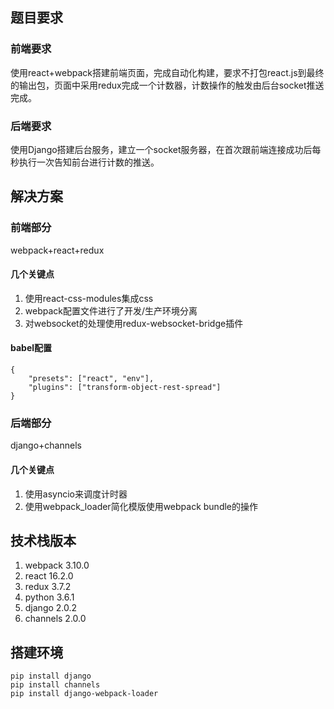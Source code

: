 ## 题目要求

### 前端要求

使用react+webpack搭建前端页面，完成自动化构建，要求不打包react.js到最终的输出包，页面中采用redux完成一个计数器，计数操作的触发由后台socket推送完成。

### 后端要求

使用Django搭建后台服务，建立一个socket服务器，在首次跟前端连接成功后每秒执行一次告知前台进行计数的推送。

## 解决方案

### 前端部分

webpack+react+redux

#### 几个关键点

1. 使用react-css-modules集成css
2. webpack配置文件进行了开发/生产环境分离
3. 对websocket的处理使用redux-websocket-bridge插件

#### babel配置

```
{
	"presets": ["react", "env"],
    "plugins": ["transform-object-rest-spread"]
}
```

### 后端部分

django+channels

#### 几个关键点

1. 使用asyncio来调度计时器
2. 使用webpack_loader简化模版使用webpack bundle的操作

## 技术栈版本
1. webpack 3.10.0
2. react 16.2.0
3. redux 3.7.2
4. python 3.6.1
5. django 2.0.2
6. channels 2.0.0

## 搭建环境
```
pip install django
pip install channels
pip install django-webpack-loader
```
